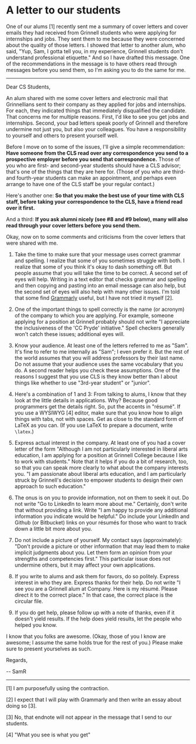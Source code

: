 A letter to our students
========================

One of our alums [1] recently sent me a summary of cover letters and cover
emails they had received from Grinnell students who were applying for
internships and jobs.  They sent them to me because they were concerned
about the quality of those letters.  I showed that letter to another
alum, who said, "Yup, Sam, I gotta tell you, in my experience, Grinnell
students don't understand professional etiquette."  And so I have
drafted this message.  One of the recommendations in the message is to
have others read through messages before you send them, so I'm asking
you to do the same for me.

---

Dear CS Students,

An alum shared with me some cover letters and electronic mail
that Grinnellians sent to their company as they applied for jobs
and internships.  For each, they indicated things that immediately
disqualified the candidate.  That concerns me for multiple reasons.
First, I'd like to see you get jobs and internships.  Second, your bad
letters speak poorly of Grinnell and therefore undermine not just you,
but also your colleagues.  You have a responsibility to yourself and
others to present yourself well.

Before I move on to some of the issues, I'll give a simple recommendation:
**Have someone from the CLS read over any correspondence you send to a
prospective employer before you send that correspondence.**  Those of
you who are first- and second-year students should have a CLS advisor;
that's one of the things that they are here for.  (Those of you who are
third- and fourth-year students can make an appointment, and perhaps
even arrange to have one of the CLS staff be your regular contact.)

Here's another one: **So that you make the best use of your time with
CLS staff, before taking your correspondence to the CLS, have a friend
read over it first.**

And a third: **If you ask alumni nicely (see #8 and #9 below), many will
also read through your cover letters before you send them.**

Okay, now on to some comments and criticisms from the cover letters that
were shared with me.

1. Take the time to make sure that your message uses correct grammar
and spelling.  I realize that some of you sometimes struggle with both.
I realize that some of you think it's okay to dash something off.
But people assume that you will take the time to be correct.  A second
set of eyes will help.  Writing in a text editor that checks grammar
and spelling and then copying and pasting into an email message can also
help, but the second set of eyes will also help with many other issues.
I'm told that some find [Grammarly](https://app.grammarly.com/) useful,
but I have not tried it myself [2].

2. One of the important things to spell correctly is the name (or acronym)
of the company to which you are applying.  For example, someone applying
for a position at Grinnell probably should not write "I appreciate the
inclusiveness of the 'CC Pryde' initiative."  Spell checkers generally
won't catch these issues; additional eyes will.

3. Know your audience.  At least one of the letters referred to me as
"Sam".  It's fine to refer to me internally as "Sam"; I even prefer it.
But the rest of the world assumes that you will address professors
by their last name.  Do not assume that your audience uses the
same vocabulary that you do.  A second reader helps you check these
assumptions.  One of the reasons I suggest that you use CLS is they
know better than I about things like whether to use "3rd-year student"
or "junior".

4. Here's a combination of 1 and 3: From talking to alums, I know that
they look at the little details in applications.  Why?  Because good
programmers get the details right.  So, put the accents in "résumé".
If you use a WYSIWYG [4] editor, make sure that you know how to align
things with tabs, not with spaces.  Get as close to the standard form
of LaTeX as you can.  (If you use LaTeX to prepare a document, write
`\latex`.)

5. Express actual interest in the company.  At least one of you had a
cover letter of the form "Although I am not particularly interested in
liberal arts education, I am applying for a position at Grinnell College
because I like to work with students."  Note that it helps if you do a bit
of research, too, so that you can speak more clearly to what about the
company interests you.  "I am passionate about liberal arts education,
and I am particularly struck by Grinnell's decision to empower students
to design their own approach to such education."

6. The onus is on you to provide information, not on them to seek it out.
Do not write "Go to LinkedIn to learn more about me."  Certainly, don't
write that without providing a link.  Write "I am happy to provide any
additional information you indicate would be helpful."  Do include your
LinkedIn and Github (or Bitbucket) links on your résumés for those who 
want to track down a little bit more about you.

7. Do not include a picture of yourself.  My contact says (approximately):
"Don't provide a picture or other information that may lead them to
make implicit judgments about you.  Let them form an opinion from
your strengths and competencies first."  This particular issue does not
undermine others, but it may affect your own applications.

8. If you write to alums and ask them for favors, do so politely.
Express interest in who they are.  Express thanks for their help.
Do not write "I see you are a Grinnell alum at Company.  Here is
my résumé.  Please direct it to the correct place."  In that case,
the correct place is the circular file.  

9. If you do get help, please follow up with a note of thanks, even
if it doesn't yield results.  If the help does yield results, let the
people who helped you know.

I know that you folks are awesome.  (Okay, those of you I know are
awesome; I assume the same holds true for the rest of you.)  Please make
sure to present yourselves as such.

Regards,

-- SamR

---

[1] I am purposefully using the contraction.

[2] I expect that I will play with Grammarly and then write an essay
about doing so [3].

[3] No, that endnote will not appear in the message that I send to our
students.

[4] "What you see is what you get"
